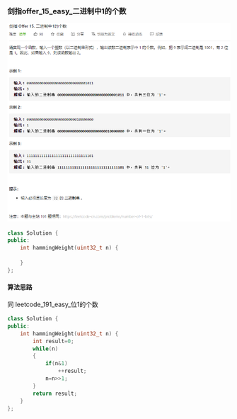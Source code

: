 ### 剑指offer_15_easy_二进制中1的个数

![image-20210405143423744](剑指offer_15_easy_二进制中1的个数.assets/image-20210405143423744.png)

```c++
class Solution {
public:
    int hammingWeight(uint32_t n) {
        
    }
};
```

#### 算法思路

同 leetcode_191_easy_位1的个数

```c++
class Solution {
public:
    int hammingWeight(uint32_t n) {
        int result=0;
        while(n)
        {
            if(n&1)
                ++result;
            n=n>>1;
        }
        return result;
    }
};
```

